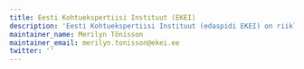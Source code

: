 ```yaml
---
title: Eesti Kohtuekspertiisi Instituut (EKEI)
description: 'Eesti Kohtuekspertiisi Instituut (edaspidi EKEI) on riiklik ekspertiisiasutus, mis loodi 01.01.2008. aastal ning on Justiitsministeeriumi hallatav riigiasutus. EKEI on tekkinud kahe asutuse, Eesti Kohtuarstliku Ekspertiisibüroo ning Kohtuekspertiisi ja Kriminalistika Keskuse, ühinemisel.'
maintainer_name: Merilyn Tõnisson
maintainer_email: merilyn.tonisson@ekei.ee
twitter: ''
---
```

